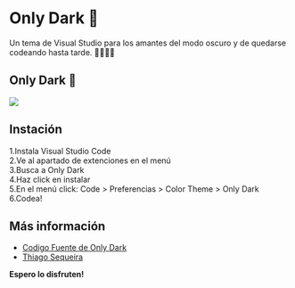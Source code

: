 # Only Dark 🖤

Un tema de Visual Studio para los amantes del modo oscuro y de quedarse codeando hasta tarde. 👨‍💻👩‍💻

## Only Dark 🌙

![](images/onlydark-img.PNG)

## Instación

1.Instala Visual Studio Code <br>
2.Ve al apartado de extenciones en el menú<br>
3.Busca a Only Dark<br>
4.Haz click en instalar<br>
5.En el menú click: Code > Preferencias > Color Theme > Only Dark<br>
6.Codea!

## Más información
* [Codigo Fuente de Only Dark](https://github.com/thsequeira/OnlyDark-VScodeTheme)
* [Thiago Sequeira](https://www.linkedin.com/in/thiagosequeira/)

**Espero lo disfruten!**
